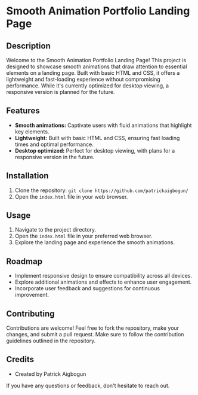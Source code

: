 # Smooth Animation Portfolio Landing Page

## Description
Welcome to the Smooth Animation Portfolio Landing Page! This project is designed to showcase smooth animations that draw attention to essential elements on a landing page. Built with basic HTML and CSS, it offers a lightweight and fast-loading experience without compromising performance. While it's currently optimized for desktop viewing, a responsive version is planned for the future.

## Features
- **Smooth animations:** Captivate users with fluid animations that highlight key elements.
- **Lightweight:** Built with basic HTML and CSS, ensuring fast loading times and optimal performance.
- **Desktop optimized:** Perfect for desktop viewing, with plans for a responsive version in the future.

## Installation
1. Clone the repository: `git clone https://github.com/patrickaigbogun/`
2. Open the `index.html` file in your web browser.

## Usage
1. Navigate to the project directory.
2. Open the `index.html` file in your preferred web browser.
3. Explore the landing page and experience the smooth animations.

## Roadmap
- Implement responsive design to ensure compatibility across all devices.
- Explore additional animations and effects to enhance user engagement.
- Incorporate user feedback and suggestions for continuous improvement.

## Contributing
Contributions are welcome! Feel free to fork the repository, make your changes, and submit a pull request. Make sure to follow the contribution guidelines outlined in the repository.

 
## Credits
- Created by Patrick Aigbogun 

If you have any questions or feedback, don't hesitate to reach out.
